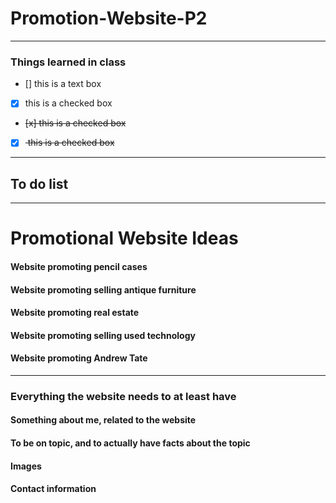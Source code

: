 # Promotion-Website-P2
----------------------

### Things learned in class

- [] this is a text box
- [x] this is a checked box
- <del> [x] this is a checked box <del>
- [x] <del> this is a checked box <del>

--------
## To do list
--------
# Promotional Website Ideas

#### Website promoting pencil cases
#### Website promoting selling antique furniture 
#### Website promoting real estate 
#### Website promoting selling used technology 
#### Website promoting Andrew Tate

--------
### Everything the website needs to at least have

#### Something about me, related to the website
#### To be on topic, and to actually have facts about the topic
#### Images 
#### Contact information
#### 